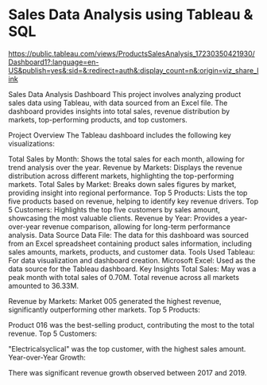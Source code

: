 # Sales Data Analysis using Tableau & SQL  
https://public.tableau.com/views/ProductsSalesAnalysis_17230350421930/Dashboard1?:language=en-US&publish=yes&:sid=&:redirect=auth&:display_count=n&:origin=viz_share_link

 Sales Data Analysis Dashboard
This project involves analyzing product sales data using Tableau, with data sourced from an Excel file. The dashboard provides insights into total sales, revenue distribution by markets, top-performing products, and top customers.

Project Overview
The Tableau dashboard includes the following key visualizations:

Total Sales by Month: Shows the total sales for each month, allowing for trend analysis over the year.
Revenue by Markets: Displays the revenue distribution across different markets, highlighting the top-performing markets.
Total Sales by Market: Breaks down sales figures by market, providing insight into regional performance.
Top 5 Products: Lists the top five products based on revenue, helping to identify key revenue drivers.
Top 5 Customers: Highlights the top five customers by sales amount, showcasing the most valuable clients.
Revenue by Year: Provides a year-over-year revenue comparison, allowing for long-term performance analysis.
Data Source
Data File: The data for this dashboard was sourced from an Excel spreadsheet containing product sales information, including sales amounts, markets, products, and customer data.
Tools Used
Tableau: For data visualization and dashboard creation.
Microsoft Excel: Used as the data source for the Tableau dashboard.
Key Insights
Total Sales:
May was a peak month with total sales of 0.70M.
Total revenue across all markets amounted to 36.33M.

Revenue by Markets:
Market 005 generated the highest revenue, significantly outperforming other markets.
Top 5 Products:

Product 016 was the best-selling product, contributing the most to the total revenue.
Top 5 Customers:

"Electricalsyclical" was the top customer, with the highest sales amount.
Year-over-Year Growth:

There was significant revenue growth observed between 2017 and 2019.

